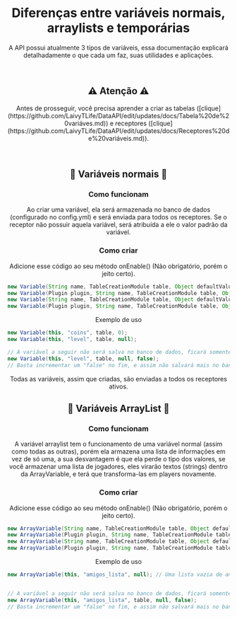 
<h1 align="center">
    Diferenças entre variáveis normais, arraylists e temporárias
</h1>

<p align="center">A API possui atualmente 3 tipos de variáveis, essa documentação explicará detalhadamente o que cada um faz, suas utilidades e aplicações.</p>
<br>

<h2 align="center">
    ⚠ Atenção ⚠
</h2>

<p align="center">
 Antes de prosseguir, você precisa aprender a criar as tabelas ([clique](https://github.com/LaivyTLife/DataAPI/edit/updates/docs/Tabela%20de%20variáves.md)) e receptores ([clique](https://github.com/LaivyTLife/DataAPI/edit/updates/docs/Receptores%20de%20variáveis.md)).
</p><br>

<h2 align="center">
    🔆 Variáveis normais 🔆
</h2>

<h3 align="center">
    Como funcionam
</h3>

<p align="center">Ao criar uma variável, ela será armazenada no banco de dados (configurado no config.yml) e será enviada para todos os receptores. Se o receptor não possuir aquela variável, será atribuída a ele o valor padrão da variável.</p>

<h3 align="center">
    Como criar
</h3>

<p align="center">
    Adicione esse código ao seu método onEnable() (Não obrigatório, porém o jeito certo).
</p>

```java
new Variable(String name, TableCreationModule table, Object defaultValue);
new Variable(Plugin plugin, String name, TableCreationModule table, Object defaultValue);
new Variable(String name, TableCreationModule table, Object defaultValue, Boolean saveToDatabase);
new Variable(Plugin plugin, String name, TableCreationModule table, Object defaultValue, Boolean saveToDatabase);
```

<p align="center">Exemplo de uso</p>

```java
new Variable(this, "coins", table, 0);
new Variable(this, "level", table, null);

// A variável a seguir não será salva no banco de dados, ficará somente na memória. São chamadas variáveis temporárias e são resetadas para o valor padrão definido sempre que o receptor é carregado
new Variable(this, "level", table, null, false);
// Basta incrementar um "false" no fim, e assim não salvará mais no banco de dados.
```
<p align="center">Todas as variáveis, assim que criadas, são enviadas a todos os receptores ativos.</p>





<h2 align="center">
    📄 Variáveis ArrayList 📄
</h2>

<h3 align="center">
    Como funcionam
</h3>

<p align="center">A variável arraylist tem o funcionamento de uma variável normal (assim como todas as outras), porém ela armazena uma lista de informações em vez de só uma, a sua desvantagem é que ela perde o tipo dos valores, se você armazenar uma lista de jogadores, eles virarão textos (strings) dentro da ArrayVariable, e terá que transforma-las em players novamente.</p>

<h3 align="center">
    Como criar
</h3>
<p align="center">
    Adicione esse código ao seu método onEnable() (Não obrigatório, porém o jeito certo).
</p>

```java
new ArrayVariable(String name, TableCreationModule table, Object defaultValue);
new ArrayVariable(Plugin plugin, String name, TableCreationModule table, Object defaultValue);
new ArrayVariable(String name, TableCreationModule table, Object defaultValue, Boolean saveToDatabase);
new ArrayVariable(Plugin plugin, String name, TableCreationModule table, Object defaultValue, Boolean saveToDatabase);
```

<p align="center">Exemplo de uso</p>

```java
new ArrayVariable(this, "amigos_lista", null); // Uma lista vazia de amigos


// A variável a seguir não será salva no banco de dados, ficará somente na memória. São chamadas variáveis temporárias e são resetadas para o valor padrão definido sempre que o receptor é carregado
new ArrayVariable(this, "amigos_lista", table, null, false);
// Basta incrementar um "false" no fim, e assim não salvará mais no banco de dados.
```
